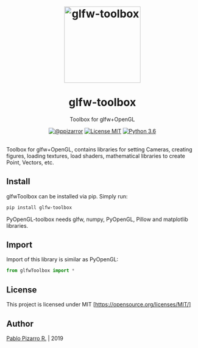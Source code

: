 <h1 align="center">
  <a href="https://github.ppizarror.com/glfw-toolbox/" title="glfw-toolbox">
    <img alt="glfw-toolbox" src="https://res.ppizarror.com/other/python.png" width="200px" height="200px" />
  </a>
  <br /><br />
  glfw-toolbox</h1>
<p align="center">Toolbox for glfw+OpenGL</p>
<div align="center"><a href="https://ppizarror.com"><img alt="@ppizarror" src="https://res.ppizarror.com/badges/author.svg" /></a>
<a href="https://opensource.org/licenses/MIT/"><img alt="License MIT" src="https://res.ppizarror.com/badges/licensemit.svg" /></a>
<a href="https://www.python.org/downloads/"><img alt="Python 3.6" src="https://res.ppizarror.com/badges/python36.svg" /></a>
</div><br />

Toolbox for glfw+OpenGL, contains libraries for setting Cameras, 
creating figures, loading textures, load shaders, mathematical libraries
to create Point, Vectors, etc.

## Install

glfwToolbox can be installed via pip. Simply run:

```bash
pip install glfw-toolbox
```

PyOpenGL-toolbox needs glfw, numpy, PyOpenGL, Pillow and matplotlib libraries.

## Import

Import of this library is similar as PyOpenGL:

```python
from glfwToolbox import *
```

## License

This project is licensed under MIT [https://opensource.org/licenses/MIT/]


## Author
<a href="https://ppizarror.com" title="ppizarror">Pablo Pizarro R.</a> | 2019
